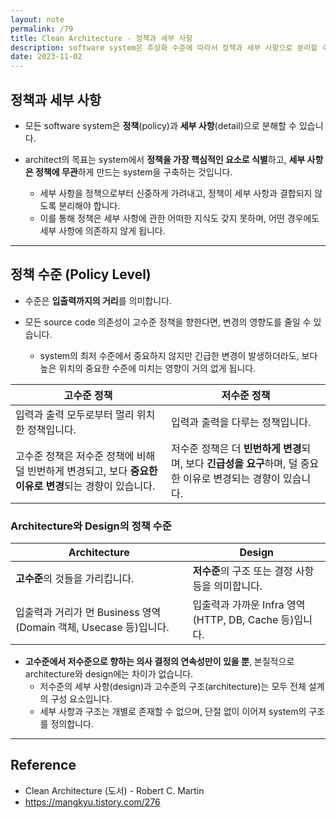 ```yaml
---
layout: note
permalink: /79
title: Clean Architecture - 정책과 세부 사항
description: software system은 추상화 수준에 따라서 정책과 세부 사항으로 분리할 수 있습니다.
date: 2023-11-02
---
```



## 정책과 세부 사항

- 모든 software system은 **정책**(policy)과 **세부 사항**(detail)으로 분해할 수 있습니다.

- architect의 목표는 system에서 **정책을 가장 핵심적인 요소로 식별**하고, **세부 사항은 정책에 무관**하게 만드는 system을 구축하는 것입니다.
    - 세부 사항을 정책으로부터 신중하게 가려내고, 정책이 세부 사항과 결합되지 않도록 분리해야 합니다.
    - 이를 통해 정책은 세부 사항에 관한 어떠한 지식도 갖지 못하며, 어떤 경우에도 세부 사항에 의존하지 않게 됩니다.


---


## 정책 수준 (Policy Level)

- 수준은 **입출력까지의 거리**를 의미합니다.

- 모든 source code 의존성이 고수준 정책을 향한다면, 변경의 영향도를 줄일 수 있습니다.
    - system의 최저 수준에서 중요하지 않지만 긴급한 변경이 발생하더라도, 보다 높은 위치의 중요한 수준에 미치는 영향이 거의 없게 됩니다.

| 고수준 정책 | 저수준 정책 |
| --- | --- |
| 입력과 출력 모두로부터 멀리 위치한 정책입니다. | 입력과 출력을 다루는 정책입니다. |
| 고수준 정책은 저수준 정책에 비해 덜 빈번하게 변경되고, 보다 **중요한 이유로 변경**되는 경향이 있습니다. | 저수준 정책은 더 **빈번하게 변경**되며, 보다 **긴급성을 요구**하며, 덜 중요한 이유로 변경되는 경향이 있습니다. |


### Architecture와 Design의 정책 수준

| Architecture | Design |
| --- | --- |
| **고수준**의 것들을 가리킵니다. | **저수준**의 구조 또는 결정 사항 등을 의미합니다. |
| 입출력과 거리가 먼 Business 영역(Domain 객체, Usecase 등)입니다. | 입출력과 가까운 Infra 영역(HTTP, DB, Cache 등)입니다. |

- **고수준에서 저수준으로 향하는 의사 결정의 연속성만이 있을 뿐**, 본질적으로 architecture와 design에는 차이가 없습니다.
    - 저수준의 세부 사항(design)과 고수준의 구조(architecture)는 모두 전체 설계의 구성 요소입니다.
    - 세부 사항과 구조는 개별로 존재할 수 없으며, 단절 없이 이어져 system의 구조를 정의합니다.


---


## Reference

- Clean Architecture (도서) - Robert C. Martin
- <https://mangkyu.tistory.com/276>
